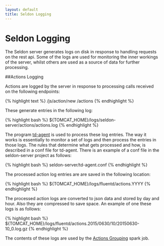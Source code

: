 ```yaml
---
layout: default
title: Seldon Logging
---
```


# Seldon Logging

The Seldon server generates logs on disk in response to handling requests on the rest api. Some of the logs are used for monitoring the inner workings of the server, whilst others are used as a source of data for further processing.

##Actions Logging

Actions are logged by the server in response to processing calls received on the following endpoints:

{% highlight text %}
/js/action/new
/actions
{% endhighlight %}

These generate entries in the following log:

{% highlight bash %}
${TOMCAT_HOME}/logs/seldon-server/actions/actions.log
{% endhighlight %}

The program [td-agent](http://docs.treasuredata.com/articles/td-agent) is used to process these log entries. The way it works is essentially to monitor a set of logs and then process the entries in those logs. The rules that determine what gets processed and how, is described in a conf file for td-agent. There is an example of a conf file in the seldon-server project as follows:

{% highlight bash %}
seldon-server/td-agent.conf
{% endhighlight %}

The processed action log entries are are saved in the following location:

{% highlight bash %}
${TOMCAT_HOME}/logs/fluentd/actions.YYYY
{% endhighlight %}

The processed action logs are converted to json data and stored by day and hour. Also they are compressed to save space. An example of one these logs is as follows:

{% highlight bash %}
${TOMCAT_HOME}/logs/fluentd/actions.2015/0630/10/20150630-10_0.log.gz
{% endhighlight %}

The contents of these logs are used by the [Actions Grouping](/spark-models.html#actions) spark job.

